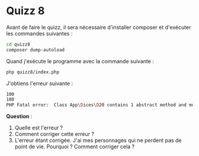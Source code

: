 # Quizz 8

Avant de faire le quizz, il sera nécessaire d'installer composer et d'exécuter les commandes suivantes :

```bash
cd quizz8
composer dump-autoload
```

Quand j'exécute le programme avec la commande suivante :

```bash
php quizz8/index.php
```

J'obtiens l'erreur suivante :

```bash
100
180
PHP Fatal error:  Class App\Dices\D20 contains 1 abstract method and must therefore be declared abstract or implement the remaining methods (App\Dices\DiceInterface::roll) in /home/zak/Documents/code/quizz-entretien/quizz8/Dices/D20.php on line 5
```

**Question** : 
1. Quelle est l'erreur ?
2. Comment corriger cette erreur ?
3. L'erreur étant corrigée. J'ai mes personnages qui ne perdent pas de point de vie. Pourquoi ? Comment corriger cela ?
